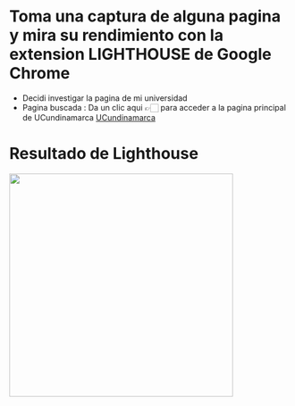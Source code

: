 # Toma una captura de alguna pagina y mira su rendimiento con la extension LIGHTHOUSE de Google Chrome
* Decidi investigar la pagina de mi universidad
* Pagina buscada : Da un clic aqui 👉🏻 para acceder a la pagina principal de UCundinamarca
[UCundinamarca](https://www.ucundinamarca.edu.co/)

# Resultado de Lighthouse
 <img align="center" width="400" src="https://user-images.githubusercontent.com/96964513/266752932-cdab3086-42df-44ba-8d80-1bee595e396b.png" />
